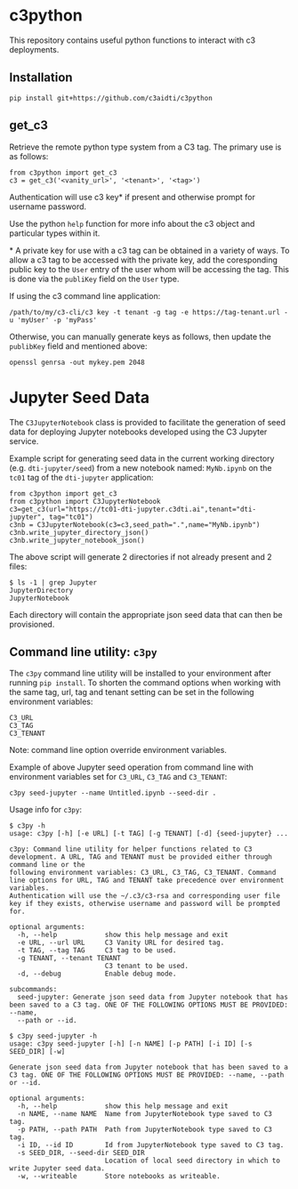 # c3python

This repository contains useful python functions to interact with c3
deployments.

## Installation
```
pip install git+https://github.com/c3aidti/c3python
```

## get_c3
Retrieve the remote python type system from a C3 tag.
The primary use is as follows:

```
from c3python import get_c3
c3 = get_c3('<vanity_url>', '<tenant>', '<tag>')
```

Authentication will use c3 key\* if present and otherwise prompt for username password.

Use the python `help` function for more info about the c3 object and particular types within it.  

\* A private key for use with a c3 tag can be obtained in a variety of ways.  To allow a c3 tag to be accessed with the private key, add the 
coresponding public key to the `User` entry of the user whom will be accessing the tag.  This is done via the `publiKey` field on the `User` type.

If using the c3 command line application:  
```
/path/to/my/c3-cli/c3 key -t tenant -g tag -e https://tag-tenant.url -u 'myUser' -p 'myPass'
```

Otherwise, you can manually generate keys as follows, then update the `publibKey` field and mentioned above:  
```
openssl genrsa -out mykey.pem 2048
```

# Jupyter Seed Data

The `C3JupyterNotebook` class is provided to facilitate the generation of seed data for 
deploying Jupyter notebooks developed using the C3 Jupyter service.  

Example script for generating seed data in the current working directory (e.g. `dti-jupyter/seed`) from a new notebook named: `MyNb.ipynb` on the `tc01` tag of the `dti-jupyter` application:  
```
from c3python import get_c3
from c3python import C3JupyterNotebook
c3=get_c3(url="https://tc01-dti-jupyter.c3dti.ai",tenant="dti-jupyter", tag="tc01")
c3nb = C3JupyterNotebook(c3=c3,seed_path=".",name="MyNb.ipynb")
c3nb.write_jupyter_directory_json()
c3nb.write_jupyter_notebook_json()
```
The above script will generate 2 directories if not already present and 2 files:
```
$ ls -1 | grep Jupyter
JupyterDirectory
JupyterNotebook
```
Each directory will contain the appropriate json seed data that can then be provisioned.

## Command line utility: `c3py`
The `c3py` command line utility will be installed to your environment after running `pip install`.  To shorten the command options when working with the same tag, url, tag and tenant setting can be set in the following environment variables:
```
C3_URL
C3_TAG
C3_TENANT
```
Note: command line option override environment variables.  

Example of above Jupyter seed operation from command line with environment variables set for `C3_URL`, `C3_TAG` and `C3_TENANT`:
```
c3py seed-jupyter --name Untitled.ipynb --seed-dir .
```

Usage info for `c3py`:
```
$ c3py -h
usage: c3py [-h] [-e URL] [-t TAG] [-g TENANT] [-d] {seed-jupyter} ...

c3py: Command line utility for helper functions related to C3 development. A URL, TAG and TENANT must be provided either through command line or the
following environment variables: C3_URL, C3_TAG, C3_TENANT. Command line options for URL, TAG and TENANT take precedence over environment variables.
Authentication will use the ~/.c3/c3-rsa and corresponding user file key if they exists, otherwise username and password will be prompted for.

optional arguments:
  -h, --help            show this help message and exit
  -e URL, --url URL     C3 Vanity URL for desired tag.
  -t TAG, --tag TAG     C3 tag to be used.
  -g TENANT, --tenant TENANT
                        C3 tenant to be used.
  -d, --debug           Enable debug mode.

subcommands:
  seed-jupyter: Generate json seed data from Jupyter notebook that has been saved to a C3 tag. ONE OF THE FOLLOWING OPTIONS MUST BE PROVIDED: --name,
  --path or --id.
  
$ c3py seed-jupyter -h
usage: c3py seed-jupyter [-h] [-n NAME] [-p PATH] [-i ID] [-s SEED_DIR] [-w]

Generate json seed data from Jupyter notebook that has been saved to a C3 tag. ONE OF THE FOLLOWING OPTIONS MUST BE PROVIDED: --name, --path or --id.

optional arguments:
  -h, --help            show this help message and exit
  -n NAME, --name NAME  Name from JupyterNotebook type saved to C3 tag.
  -p PATH, --path PATH  Path from JupyterNotebook type saved to C3 tag.
  -i ID, --id ID        Id from JupyterNotebook type saved to C3 tag.
  -s SEED_DIR, --seed-dir SEED_DIR
                        Location of local seed directory in which to write Jupyter seed data.
  -w, --writeable       Store notebooks as writeable.
```
